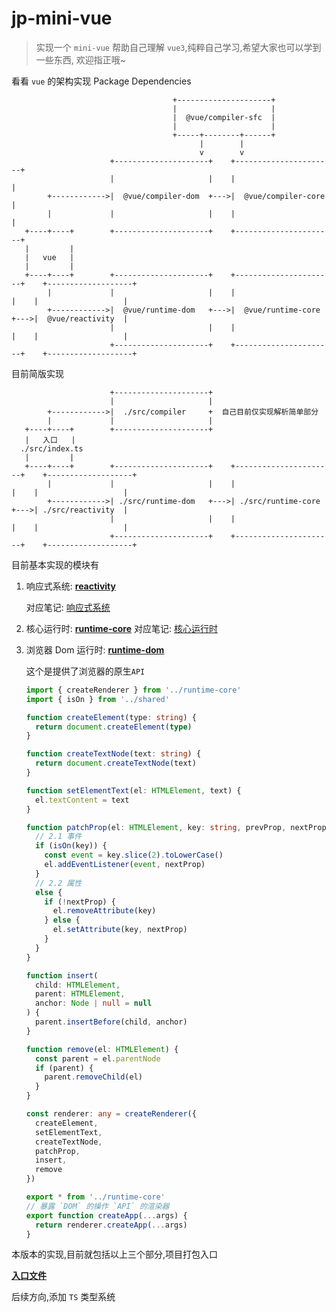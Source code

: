 # jp-mini-vue

> 实现一个 `mini-vue` 帮助自己理解 `vue3`,纯粹自己学习,希望大家也可以学到一些东西, 欢迎指正哦~

看看 `vue` 的架构实现 Package Dependencies

```
                                    +---------------------+
                                    |                     |
                                    |  @vue/compiler-sfc  |
                                    |                     |
                                    +-----+--------+------+
                                          |        |
                                          v        v
                      +---------------------+    +----------------------+
                      |                     |    |                      |
        +------------>|  @vue/compiler-dom  +--->|  @vue/compiler-core  |
        |             |                     |    |                      |
   +----+----+        +---------------------+    +----------------------+
   |         |
   |   vue   |
   |         |
   +----+----+        +---------------------+    +----------------------+    +-------------------+
        |             |                     |    |                      |    |                   |
        +------------>|  @vue/runtime-dom   +--->|  @vue/runtime-core   +--->|  @vue/reactivity  |
                      |                     |    |                      |    |                   |
                      +---------------------+    +----------------------+    +-------------------+
```

目前简版实现

```
                      +---------------------+
                      |                     |
        +------------>|  ./src/compiler     +  自己目前仅实现解析简单部分
        |             |                     |
   +----+----+        +---------------------+
   |   入口   |
  ./src/index.ts
   |         |
   +----+----+        +---------------------+    +----------------------+    +-------------------+
        |             |                     |    |                      |    |                   |
        +------------>| ./src/runtime-dom   +--->| ./src/runtime-core   +--->| ./src/reactivity  |
                      |                     |    |                      |    |                   |
                      +---------------------+    +----------------------+    +-------------------+
```

目前基本实现的模块有

1. 响应式系统: **[reactivity](./src/reactivey/reactive.ts)**

   对应笔记: [响应式系统](https://github.com/jp-liu/study-every-day/blob/main/src/vue/mini-vue/reactivity/index.md)

2. 核心运行时: **[runtime-core](./src/runtime-core/index.ts)**
   对应笔记: [核心运行时](https://github.com/jp-liu/study-every-day/blob/main/src/vue/mini-vue/runtime-core/index.md)

3. 浏览器 Dom 运行时: **[runtime-dom](./src/runtime-dom/index.ts)**

   这个是提供了浏览器的原生`API`

   ```ts
   import { createRenderer } from '../runtime-core'
   import { isOn } from '../shared'

   function createElement(type: string) {
     return document.createElement(type)
   }

   function createTextNode(text: string) {
     return document.createTextNode(text)
   }

   function setElementText(el: HTMLElement, text) {
     el.textContent = text
   }

   function patchProp(el: HTMLElement, key: string, prevProp, nextProp) {
     // 2.1 事件
     if (isOn(key)) {
       const event = key.slice(2).toLowerCase()
       el.addEventListener(event, nextProp)
     }
     // 2.2 属性
     else {
       if (!nextProp) {
         el.removeAttribute(key)
       } else {
         el.setAttribute(key, nextProp)
       }
     }
   }

   function insert(
     child: HTMLElement,
     parent: HTMLElement,
     anchor: Node | null = null
   ) {
     parent.insertBefore(child, anchor)
   }

   function remove(el: HTMLElement) {
     const parent = el.parentNode
     if (parent) {
       parent.removeChild(el)
     }
   }

   const renderer: any = createRenderer({
     createElement,
     setElementText,
     createTextNode,
     patchProp,
     insert,
     remove
   })

   export * from '../runtime-core'
   // 暴露 `DOM` 的操作 `API` 的渲染器
   export function createApp(...args) {
     return renderer.createApp(...args)
   }
   ```

本版本的实现,目前就包括以上三个部分,项目打包入口

**[入口文件](./src/index.ts)**

后续方向,添加 `TS` 类型系统
